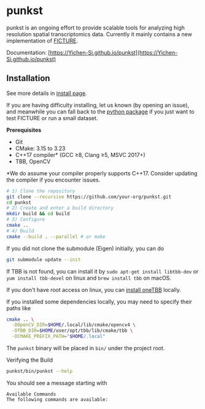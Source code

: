 # punkst

punkst is an ongoing effort to provide scalable tools for analyzing high resolution spatial transcriptomics data. Currently it mainly contains a new implementation of [FICTURE](https://doi.org/10.1038/s41592-024-02415-2).

Documentation: [https://Yichen-Si.github.io/punkst](https://Yichen-Si.github.io/punkst)

## Installation
See more details in [install page](https://yichen-si.github.io/punkst/install/).

If you are having difficulty installing, let us known (by opening an issue), and meanwhile you can fall back to the [python package](https://github.com/seqscope/ficture) if you just want to test FICTURE or run a small dataset.


**Prerequisites**

- Git
- CMake: 3.15 to 3.23
- C++17 compiler* (GCC ≥8, Clang ≥5, MSVC 2017+)
- TBB, OpenCV

*We do assume your compiler properly supports C++17. Consider updating the compiler if you encounter issues.

```bash
# 1) Clone the repository
git clone --recursive https://github.com/your-org/punkst.git
cd punkst
# 2) Create and enter a build directory
mkdir build && cd build
# 3) Configure
cmake ..
# 4) Build
cmake --build . --parallel # or make
```

If you did not clone the submodule (Eigen) initially, you can do
```bash
git submodule update --init
```

If TBB is not found, you can install it by `sudo apt-get install libtbb-dev` or `yum install tbb-devel` on linux and `brew install tbb` on macOS.

If you don't have root access on linux, you can [install oneTBB](https://github.com/uxlfoundation/oneTBB/blob/master/INSTALL.md) locally.

If you installed some dependencies locally, you may need to specify their paths like
```bash
cmake .. \
  -DOpenCV_DIR=$HOME/.local/lib/cmake/opencv4 \
  -DTBB_DIR=$HOME/user/opt/tbb/lib/cmake/tbb \
  -DCMAKE_PREFIX_PATH="$HOME/.local"
```

The `punkst` binary will be placed in `bin/` under the project root.

Verifying the Build

```bash
punkst/bin/punkst --help
```

You should see a message starting with
```
Available Commands
The following commands are available:
```
